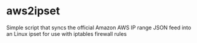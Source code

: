 # aws2ipset
Simple script that syncs the official Amazon AWS IP range JSON feed into an Linux ipset for use with iptables firewall rules
